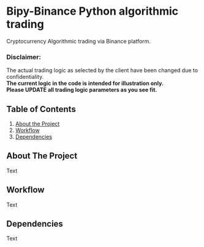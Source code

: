 # Bipy-Binance Python algorithmic trading
Cryptocurrency Algorithmic trading via Binance platform.

### Disclaimer:
The actual trading logic as selected by the client have been changed due to confidentiality. \
**The current logic in the code is intended for illustration only.**\
**Please UPDATE all trading logic parameters as you see fit.**

## Table of Contents
1. [About the Project](#about-the-project)
2. [Workflow](#workflow)
3. [Dependencies](#dependencies)


## About The Project
Text

## Workflow
Text

## Dependencies
Text

